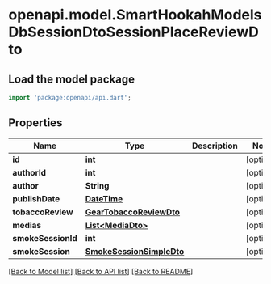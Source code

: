 # openapi.model.SmartHookahModelsDbSessionDtoSessionPlaceReviewDto

## Load the model package
```dart
import 'package:openapi/api.dart';
```

## Properties
Name | Type | Description | Notes
------------ | ------------- | ------------- | -------------
**id** | **int** |  | [optional] 
**authorId** | **int** |  | [optional] 
**author** | **String** |  | [optional] 
**publishDate** | [**DateTime**](DateTime.md) |  | [optional] 
**tobaccoReview** | [**GearTobaccoReviewDto**](GearTobaccoReviewDto.md) |  | [optional] 
**medias** | [**List&lt;MediaDto&gt;**](MediaDto.md) |  | [optional] 
**smokeSessionId** | **int** |  | [optional] 
**smokeSession** | [**SmokeSessionSimpleDto**](SmokeSessionSimpleDto.md) |  | [optional] 

[[Back to Model list]](../README.md#documentation-for-models) [[Back to API list]](../README.md#documentation-for-api-endpoints) [[Back to README]](../README.md)


